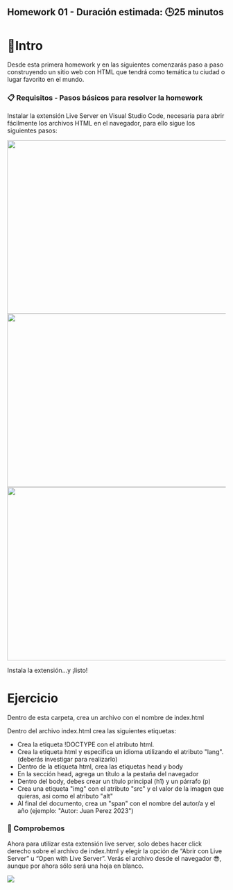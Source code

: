 ## Homework️ 01 - Duración estimada: 🕒25 minutos

# 📝Intro

Desde esta primera homework y en las siguientes comenzarás paso a paso construyendo un sitio web con HTML que tendrá como temática tu ciudad o lugar favorito en el mundo.

### 📋 Requisitos - Pasos básicos para resolver la homework

Instalar la extensión Live Server en Visual Studio Code, necesaria para abrir fácilmente los archivos HTML en el navegador, para ello sigue los siguientes pasos:

<img src="https://articulateusercontent.com/rise/courses/IsJhcdVTk07F7gXCizLndX7mo7HruKpc/SG0EFZYXpklj8TcV.jpg" width="750" height="400">
<img src="https://articulateusercontent.com/rise/courses/IsJhcdVTk07F7gXCizLndX7mo7HruKpc/hq7ijJ3DVU_sgriN.jpg" width="750" height="400">
<img src="https://articulateusercontent.com/rise/courses/IsJhcdVTk07F7gXCizLndX7mo7HruKpc/dRCAni3sT_MK2o2p.jpg" width="750" height="400">

Instala la extensión…y ¡listo!


# Ejercicio

Dentro de esta carpeta, crea un archivo con el nombre de index.html

Dentro del archivo index.html crea las siguientes etiquetas:

- Crea la etiqueta !DOCTYPE con el atributo html.
- Crea la etiqueta html y especifica un idioma utilizando el atributo "lang". (deberás investigar para realizarlo)
- Dentro de la etiqueta html, crea las etiquetas head y body
- En la sección head, agrega un título a la pestaña del navegador 
- Dentro del body, debes crear un título principal (h1) y un párrafo (p)
- Crea una etiqueta "img" con el atributo "src" y el valor de la imagen que quieras, asi como el atributo "alt"
- Al final del documento, crea un "span" con el nombre del autor/a y el año (ejemplo: "Autor: Juan Perez 2023")


### 👀 Comprobemos

Ahora para utilizar esta extensión live server, solo debes hacer click derecho sobre el archivo de index.html y elegir la opción de “Abrir con Live Server” u “Open with Live Server”. Verás el archivo desde el navegador 😎, aunque por ahora sólo será una hoja en blanco.

![](https://articulateusercontent.com/rise/courses/IsJhcdVTk07F7gXCizLndX7mo7HruKpc/WHY1y1HHbJLO5K-2.jpg)